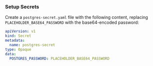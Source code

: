 ### Setup Secrets

Create a `postgres-secret.yaml` file with the following content, replacing `PLACEHOLDER_BASE64_PASSWORD` with the base64-encoded password:

```yaml
apiVersion: v1
kind: Secret
metadata:
  name: postgres-secret
type: Opaque
data:
  POSTGRES_PASSWORD: PLACEHOLDER_BASE64_PASSWORD
```
